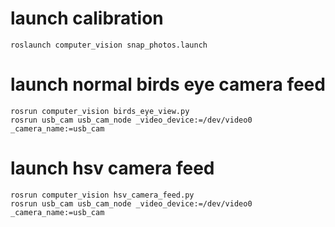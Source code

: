 # launch calibration
    roslaunch computer_vision snap_photos.launch

# launch normal birds eye camera feed
    rosrun computer_vision birds_eye_view.py
    rosrun usb_cam usb_cam_node _video_device:=/dev/video0 _camera_name:=usb_cam

# launch hsv camera feed
    rosrun computer_vision hsv_camera_feed.py
    rosrun usb_cam usb_cam_node _video_device:=/dev/video0 _camera_name:=usb_cam

